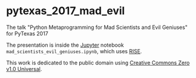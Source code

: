 # pytexas_2017_mad_evil

The talk "Python Metaprogramming for Mad Scientists and Evil Geniuses" for PyTexas 2017

The presentation is inside the [Jupyter](http://jupyter.org/) notebook `mad_scientists_evil_geniuses.ipynb`, which uses [RISE](https://damianavila.github.io/RISE/).

This work is dedicated to the public domain using [Creative Commons Zero v1.0 Universal](https://creativecommons.org/publicdomain/zero/1.0/).
